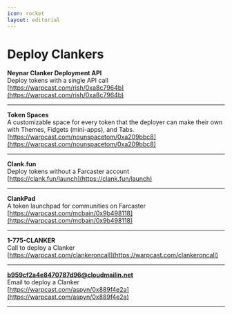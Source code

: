 ```yaml
---
icon: rocket
layout: editorial
---
```


# Deploy Clankers

**Neynar Clanker Deployment API**\
Deploy tokens with a single API call\
[https://warpcast.com/rish/0xa8c7964b](https://warpcast.com/rish/0xa8c7964b)

***

**Token Spaces**\
A customizable space for every token that the deployer can make their own with Themes, Fidgets (mini-apps), and Tabs.\
[https://warpcast.com/nounspacetom/0xa209bbc8](https://warpcast.com/nounspacetom/0xa209bbc8)

***

**Clank.fun**\
Deploy tokens without a Farcaster account\
[https://clank.fun/launch](https://clank.fun/launch)

***

**ClankPad**\
A token launchpad for communities on Farcaster\
[https://warpcast.com/mcbain/0x9b498118](https://warpcast.com/mcbain/0x9b498118)

***

**1-775-CLANKER**\
Call to deploy a Clanker\
[https://warpcast.com/clankeroncall](https://warpcast.com/clankeroncall)

***

**b959cf2a4e8470787d96@cloudmailin.net**\
Email to deploy a Clanker\
[https://warpcast.com/aspyn/0x889f4e2a](https://warpcast.com/aspyn/0x889f4e2a)

***